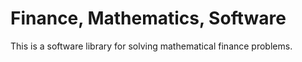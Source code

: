 # Finance, Mathematics, Software

This is a software library for solving mathematical finance problems.
